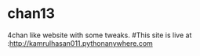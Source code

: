 # chan13
4chan like website with some tweaks.
#This site is live at :http://kamrulhasan011.pythonanywhere.com
